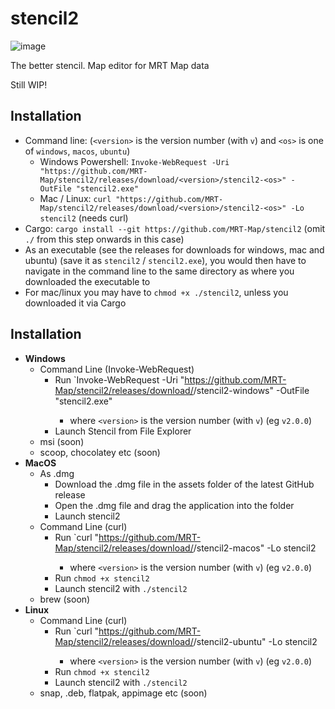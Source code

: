 # stencil2

![image](https://user-images.githubusercontent.com/61975820/197353273-73204a75-7ee3-410c-9d96-3a1d77fd8786.png)


The better stencil. Map editor for MRT Map data

Still WIP!

## Installation
* Command line: (`<version>` is the version number (with `v`) and `<os>` is one of `windows`, `macos`, `ubuntu`)
  * Windows Powershell: `Invoke-WebRequest -Uri "https://github.com/MRT-Map/stencil2/releases/download/<version>/stencil2-<os>" -OutFile "stencil2.exe"`
  * Mac / Linux: `curl "https://github.com/MRT-Map/stencil2/releases/download/<version>/stencil2-<os>" -Lo stencil2` (needs curl)
* Cargo: `cargo install --git https://github.com/MRT-Map/stencil2` (omit `./` from this step onwards in this case)
* As an executable (see the releases for downloads for windows, mac and ubuntu) (save it as `stencil2` / `stencil2.exe`), you would then have to navigate in the command line to the same directory as where you downloaded the executable to
* For mac/linux you may have to `chmod +x ./stencil2`, unless you downloaded it via Cargo

## Installation
* **Windows**
  * Command Line (Invoke-WebRequest)
    * Run `Invoke-WebRequest -Uri "https://github.com/MRT-Map/stencil2/releases/download/<version>/stencil2-windows" -OutFile "stencil2.exe"
      * where `<version>` is the version number (with `v`) (eg `v2.0.0`)
    * Launch Stencil from File Explorer
  * msi (soon)
  * scoop, chocolatey etc (soon)
* **MacOS**
  * As .dmg
    * Download the .dmg file in the assets folder of the latest GitHub release
    * Open the .dmg file and drag the application into the folder
    * Launch stencil2
  * Command Line (curl)
    * Run `curl "https://github.com/MRT-Map/stencil2/releases/download/<version>/stencil2-macos" -Lo stencil2
      * where `<version>` is the version number (with `v`) (eg `v2.0.0`)
    * Run `chmod +x stencil2`
    * Launch stencil2 with `./stencil2`
  * brew (soon)
* **Linux**
  * Command Line (curl)
    * Run `curl "https://github.com/MRT-Map/stencil2/releases/download/<version>/stencil2-ubuntu" -Lo stencil2
      * where `<version>` is the version number (with `v`) (eg `v2.0.0`)
    * Run `chmod +x stencil2`
    * Launch stencil2 with `./stencil2`
  * snap, .deb, flatpak, appimage etc (soon)
